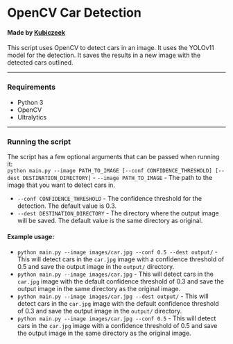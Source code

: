 
  
# OpenCV Car Detection    
#### Made by [Kubiczeek](https://github.com/Kubiczeek)       
This script uses OpenCV to detect cars in an image.
It uses the YOLOv11 model for the detection.
It saves the results in a new image with the detected cars outlined.
 
---
### Requirements    
- Python 3    
- OpenCV  
- Ultralytics  
---
### Running the script    
The script has a few optional arguments that can be passed when running it:    
`python main.py --image PATH_TO_IMAGE [--conf CONFIDENCE_THRESHOLD] [--dest DESTINATION_DIRECTORY]` - `--image PATH_TO_IMAGE` - The path to the image that you want to detect cars in.  
- `--conf CONFIDENCE_THRESHOLD` - The confidence threshold for the detection. The default value is 0.3.    
- `--dest DESTINATION_DIRECTORY` - The directory where the output image will be saved. The default value is the same directory as original.     
    
#### Example usage:  
* `python main.py --image images/car.jpg --conf 0.5 --dest output/` - This will detect cars in the `car.jpg` image with a confidence threshold of 0.5 and save the output image in the `output/` directory.  
* `python main.py --image images/car.jpg` - This will detect cars in the `car.jpg` image with the default confidence threshold of 0.3 and save the output image in the same directory as the original image.  
* `python main.py --image images/car.jpg --dest output/` - This will detect cars in the `car.jpg` image with the default confidence threshold of 0.3 and save the output image in the `output/` directory.  
* `python main.py --image images/car.jpg --conf 0.5` - This will detect cars in the `car.jpg` image with a confidence threshold of 0.5 and save the output image in the same directory as the original image.